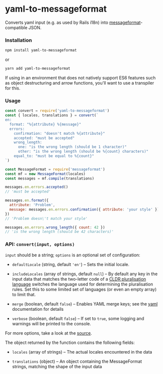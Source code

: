 # yaml-to-messageformat

Converts yaml input (e.g. as used by Rails i18n) into [messageformat]-compatible
JSON.

### Installation

```sh
npm install yaml-to-messageformat
```
or
```sh
yarn add yaml-to-messageformat
```

If using in an environment that does not natively support ES6 features such as
object destructuring and arrow functions, you'll want to use a transpiler for this.


### Usage

```js
const convert = require('yaml-to-messageformat')
const { locales, translations } = convert(`
en:
  format: "%{attribute} %{message}"
  errors:
    confirmation: "doesn't match %{attribute}"
    accepted: "must be accepted"
    wrong_length:
      one: "is the wrong length (should be 1 character)"
      other: "is the wrong length (should be %{count} characters)"
    equal_to: "must be equal to %{count}"
`)

const MessageFormat = require('messageformat')
const mf = new MessageFormat(locales)
const messages = mf.compile(translations)

messages.en.errors.accepted()
// 'must be accepted'

messages.en.format({
  attribute: 'Problem',
  message: messages.en.errors.confirmation({ attribute: 'your style' })
})
// 'Problem doesn\'t match your style'

messages.en.errors.wrong_length({ count: 42 })
// 'is the wrong length (should be 42 characters)'
```


### API: `convert(input, options)`

`input` should be a string; `options` is an optional set of configuration:

- `defaultLocale` (string, default `'en'`) – Sets the initial locale.

- `includeLocales` (array of strings, default `null`) – By default any key in the
  input data that matches the two-letter code of a [CLDR pluralisation language]
  switches the language used for determining the pluralisation rules. Set this to
  some limited set of languages (or even an empty array) to limit that.

- `merge` (boolean, default `false`) – Enables YAML merge keys; see the [yaml]
  documentation for details

- `verbose` (boolean, default `false`) – If set to `true`, some logging and
  warnings will be printed to the console.

For more options, take a look at the [source](./index.js).

The object returned by the function contains the following fields:

- `locales` (array of strings) – The actual locales encountered in the data

- `translations` (object) – An object containing the MessageFormat strings,
  matching the shape of the input data

[CLDR pluralisation language]: http://www.unicode.org/cldr/charts/latest/supplemental/language_plural_rules.html
[messageformat]: https://messageformat.github.io/
[yaml]: https://eemeli.org/yaml/#data-schemas
